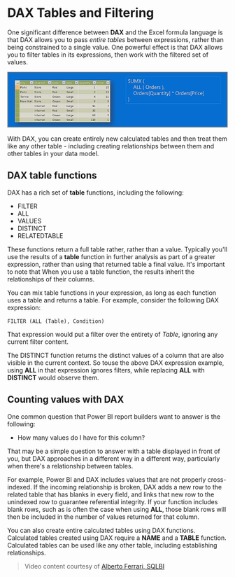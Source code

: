 <properties
   pageTitle="DAX Tables and Filtering"
   description="Filter and evaluate tables using advanced table functions"
   services="powerbi"
   documentationCenter=""
   authors="davidiseminger"
   manager="mblythe"
   backup=""
   editor=""
   tags=""
   qualityFocus="no"
   qualityDate=""
   featuredVideoId="6eAoDI4VDFs"
   courseDuration="32m"/>

<tags
   ms.service="powerbi"
   ms.devlang="NA"
   ms.topic="get-started-article"
   ms.tgt_pltfrm="NA"
   ms.workload="powerbi"
   ms.date="06/06/2017"
   ms.author="davidi"/>

# DAX Tables and Filtering

One significant difference between **DAX** and the Excel formula language is that DAX allows you to pass *entire tables* between expressions, rather than being constrained to a single value. One powerful effect is that DAX allows you to filter tables in its expressions, then work with the filtered set of values.

![](media/powerbi-learning-7-6-DAX-tables-and-filtering/DAX-tables-filtering_1.png)

With DAX, you can create entirely new calculated tables and then treat them like any other table - including creating relationships between them and other tables in your data model.

## DAX table functions

DAX has a rich set of **table** functions, including the following:

-   FILTER
-   ALL
-   VALUES
-   DISTINCT
-   RELATEDTABLE

These functions return a full table rather, rather than a value. Typically you'll use the results of a **table** function in further analysis as part of a greater expression, rather than using that returned table a final value. It's important to note that When you use a table function, the results inherit the relationships of their columns.

You can mix table functions in your expression, as long as each function uses a table and returns a table. For example, consider the following DAX expression:

    FILTER (ALL (Table), Condition)

That expression would put a filter over the entirety of *Table*, ignoring any current filter content.

The DISTINCT function returns the distinct values of a column that are also visible in the current context. So touse the above DAX expression example, using **ALL** in that expression ignores filters, while replacing **ALL** with **DISTINCT** would observe them.

## Counting values with DAX

One common question that Power BI report builders want to answer is the following:

-   How many values do I have for this column?

That may be a simple question to answer with a table displayed in front of you, but DAX approaches in a different way in a different way, particularly when there's a relationship between tables.

For example, Power BI and DAX includes values that are not properly cross-indexed. If the incoming relationship is broken, DAX adds a new row to the related table that has blanks in every field, and links that new row to the unindexed row to guarantee referential integrity. If your function includes blank rows, such as is often the case when using **ALL**, those blank rows will then be included in the number of values returned for that column.

You can also create entire calculated tables using DAX functions. Calculated tables created using DAX require a **NAME** and a **TABLE** function. Calculated tables can be used like any other table, including establishing relationships.

>   Video content courtesy of [Alberto Ferrari, SQLBI](http://www.sqlbi.com/learning-dax/?utm_source=powerbi&utm_medium=marketing&utm_campaign=after-summit)
